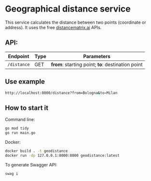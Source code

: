 # Geographical distance service

This service calculates the distance between two points (coordinate or address). It uses the free [distancematrix.ai](https://distancematrix.ai) APIs.

## API:

| Endpoint    | Type | Parameters                                          |
| ----------- | ---- | --------------------------------------------------- |
| `/distance` | GET  | **from**: starting point; **to**: destination point |

## Use example

```sh
http://localhost:8000/distance?from=Bologna&to=Milan
```

## How to start it

Command line:

```sh
go mod tidy
go run main.go
```

Docker:

```sh
docker build . -t geodistance
docker run -dp 127.0.0.1:8000:8000 geodistance:latest
```

To generate Swagger API:

```sh
swag i
```
